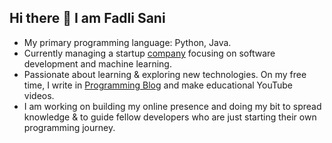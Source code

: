 ## Hi there 👋 I am Fadli Sani 
- My primary programming language: Python, Java.
- Currently managing a startup [company](https://www.ketfalcon.com) focusing on software development and machine learning.
- Passionate about learning & exploring new technologies. On my free time, I write in [Programming Blog](https://fadlisani.dev) and make educational YouTube videos.
- I am working on building my online presence and doing my bit to spread knowledge & to guide fellow developers who are just starting their own programming journey.


<!--
**FadliFasanai/FadliFasanai** is a ✨ _special_ ✨ repository because its `README.md` (this file) appears on your GitHub profile.

Here are some ideas to get you started:

- 🔭 I’m currently working on ...
- 🌱 I’m currently learning ...
- 👯 I’m looking to collaborate on ...
- 🤔 I’m looking for help with ...
- 💬 Ask me about ...
- 📫 How to reach me: ...
- 😄 Pronouns: ...
- ⚡ Fun fact: ...
-->
